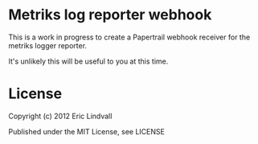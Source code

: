 # Metriks log reporter webhook

This is a work in progress to create a Papertrail webhook receiver for the
metriks logger reporter.

It's unlikely this will be useful to you at this time.


# License

Copyright (c) 2012 Eric Lindvall

Published under the MIT License, see LICENSE
